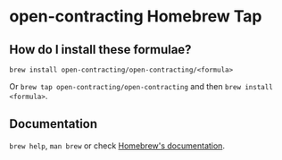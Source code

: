 # open-contracting Homebrew Tap

## How do I install these formulae?

`brew install open-contracting/open-contracting/<formula>`

Or `brew tap open-contracting/open-contracting` and then `brew install <formula>`.

## Documentation

`brew help`, `man brew` or check [Homebrew's documentation](https://docs.brew.sh).
